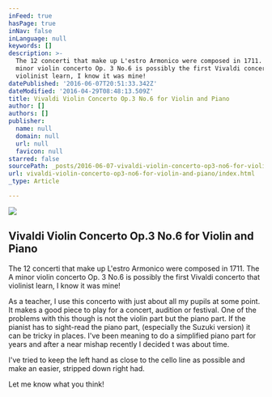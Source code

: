 ```yaml
---
inFeed: true
hasPage: true
inNav: false
inLanguage: null
keywords: []
description: >-
  The 12 concerti that make up L'estro Armonico were composed in 1711. The A
  minor violin concerto Op. 3 No.6 is possibly the first Vivaldi concerto that
  violinist learn, I know it was mine!
datePublished: '2016-06-07T20:51:33.342Z'
dateModified: '2016-04-29T08:48:13.509Z'
title: Vivaldi Violin Concerto Op.3 No.6 for Violin and Piano
author: []
authors: []
publisher:
  name: null
  domain: null
  url: null
  favicon: null
starred: false
sourcePath: _posts/2016-06-07-vivaldi-violin-concerto-op3-no6-for-violin-and-piano.md
url: vivaldi-violin-concerto-op3-no6-for-violin-and-piano/index.html
_type: Article

---
```

![](https://the-grid-user-content.s3-us-west-2.amazonaws.com/98ad62cf-502e-4537-b61b-aaddb665524f.png)

## Vivaldi Violin Concerto Op.3 No.6 for Violin and Piano

The 12 concerti that make up L'estro Armonico were composed in 1711\. The A minor violin concerto Op. 3 No.6 is possibly the first Vivaldi concerto that violinist learn, I know it was mine!

As a teacher, I use this concerto with just about all my pupils at some point. It makes a good piece to play for a concert, audition or festival. One of the problems with this though is not the violin part but the piano part. If the pianist has to sight-read the piano part, (especially the Suzuki version) it can be tricky in places. I've been meaning to do a simplified piano part for years and after a near mishap recently I decided t was about time.

I've tried to keep the left hand as close to the cello line as possible and make an easier, stripped down right had.

Let me know what you think!